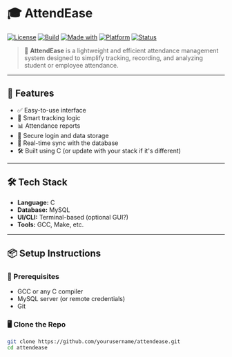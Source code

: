 # 🎓 AttendEase

[![License](https://img.shields.io/badge/License-MIT-green.svg)](LICENSE)
[![Build](https://img.shields.io/badge/Build-Passing-brightgreen.svg)]()
[![Made with](https://img.shields.io/badge/Made%20with-Love-ff69b4.svg)]()
[![Platform](https://img.shields.io/badge/Platform-Cross--platform-blue.svg)]()
[![Status](https://img.shields.io/badge/Status-Active-blueviolet.svg)]()

> 📅 **AttendEase** is a lightweight and efficient attendance management system designed to simplify tracking, recording, and analyzing student or employee attendance.

---

## 🚀 Features

- ✅ Easy-to-use interface
- 🧠 Smart tracking logic
- 📊 Attendance reports
- 🔐 Secure login and data storage
- 🔄 Real-time sync with the database
- 🛠️ Built using C (or update with your stack if it's different)

---

## 🛠️ Tech Stack

- **Language:** C
- **Database:** MySQL
- **UI/CLI:** Terminal-based (optional GUI?)
- **Tools:** GCC, Make, etc.

---

## 📦 Setup Instructions

### 🔧 Prerequisites

- GCC or any C compiler
- MySQL server (or remote credentials)
- Git

### 🖥️ Clone the Repo

```bash
git clone https://github.com/yourusername/attendease.git
cd attendease




